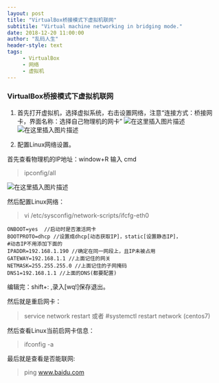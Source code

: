 ```yaml
---
layout: post
title: "VirtualBox桥接模式下虚拟机联网"
subtitile: "Virtual machine networking in bridging mode."
date: 2018-12-20 11:00:00
author: "乱码人生"
header-style: text
tags:
     - VirtualBox
     - 网络
     - 虚拟机
---
```

### VirtualBox桥接模式下虚拟机联网

1. 首先打开虚拟机，选择虚拟系统，右击设置网络，注意“连接方式：桥接网卡，界面名称：选择自己物理机的网卡”
    ![在这里插入图片描述](https://jiangdoc.github.io/blog/img/in-post/2018-12-21-VirtualBox_bridgepattern_networking/1.png)
    ![在这里插入图片描述](https://jiangdoc.github.io/blog/img/in-post/2018-12-21-VirtualBox_bridgepattern_networking/2.png)


2. 配置Linux网络设置。

首先查看物理机的IP地址：window+R 输入 cmd
>ipconfig/all

![在这里插入图片描述](https://jiangdoc.github.io/blog/img/in-post/2018-12-21-VirtualBox_bridgepattern_networking/3.png)

然后配置Linux网络：

>vi /etc/sysconfig/network-scripts/ifcfg-eth0

    ONBOOT=yes  //启动时是否激活网卡
    BOOTPROTO=dhcp //设置成dhcp[动态获取IP]，static[设置静态IP]，
    #动态IP不用添加下面的
    IPADDR=192.168.1.190 //确定在同一网段上，且IP未被占用
    GATEWAY=192.168.1.1 //上面记住的网关
    NETMASK=255.255.255.0 //上面记住的子网掩码
    DNS1=192.168.1.1 //上面的DNS(都要配置)

编辑完：shift+:  ,录入[wq!]保存退出。

然后就是重启网卡：

>service network restart 或者 #systemctl restart network (centos7)

然后查看Linux当前启网卡信息：
>ifconfig -a 

最后就是查看是否能联网:

>ping www.baidu.com 